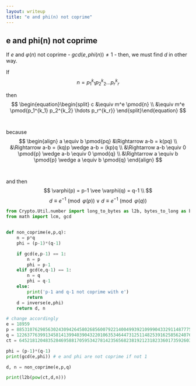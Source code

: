 ```yaml
---
layout: writeup
title: "e and phi(n) not coprime"
---
```


## e and phi(n) not coprime

If $e$ and $\varphi(n)$ not coprime - $gcd(e,phi(n)) \neq 1$ - then, we must find $d$ in other way.

If 
$$ n = p_1^k_1 p_2^k_2 \hdots p_r^k_r $$

then 
$$ \begin{equation}\begin{split}
	c 	&\equiv m^e \pmod{n} \\
		&\equiv m^e \pmod{p_1^{k_1} p_2^{k_2} \hdots p_r^{k_r}}
\end{split}\end{equation} $$
<br/><br/>
because 
$$ \begin{align} 
	a \equiv b \pmod{pq} 	&\Rightarrow a-b = k(pq) \\
							&\Rightarrow a-b = (kq)p \wedge a-b = (kp)q \\
							&\Rightarrow a-b \equiv 0 \pmod{p} \wedge a-b \equiv 0 \pmod{q} \\
							&\Rightarrow a \equiv b \pmod{p} \wedge a \equiv b \pmod{q}
\end{align} $$
<br/><br/>
and then 
$$ \varphi(p) = p-1 \vee \varphi(q) = q-1 \\ $$
$$ d \equiv e^{-1} \pmod{\varphi(p)} \vee d \equiv e^{-1} \pmod{\varphi(q)} $$


```python
from Crypto.Util.number import long_to_bytes as l2b, bytes_to_long as b2l, inverse
from math import lcm, gcd


def non_coprime(e,p,q):
	n = p*q
	phi = (p-1)*(q-1)

	if gcd(e,p-1) == 1:
		n = p
		phi = p-1
	elif gcd(e,q-1) == 1:
		n = q
		phi = q-1
	else:
		print('p-1 and q-1 not coprime with e')
		return
	d = inverse(e,phi)
	return d, n

# change accordingly
e = 18959
p = 8853107629856302430942645802685600792214004993921099904332911487775152756152460899671437787731654521568200225685173143721860070387195312109191089843558621
q = 12263776399134581413994039043220106353464473125114825391625856240762676598269365363349978019785253746863903410731653514543481130557521535535237879154364911
ct = 64521812048352846958817059534278142356568238192123182336017359260377716295619478728140210232152018155950695896362673540987021049139829121799099909484852120051863107269165139203886417085008081775352265576110683356959797391197297615443422020648048621511483229468510937180464189390129089235915976695524813058244

phi = (p-1)*(q-1)
print(gcd(e,phi)) # e and phi are not coprime if not 1

d, n = non_coprime(e,p,q)

print(l2b(pow(ct,d,n)))
```

